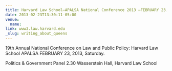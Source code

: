 ```yaml
---
title: Harvard Law School—APALSA National Conference 2013 —FEBRUARY 23, 2013, SATURDAY
date: 2013-02-23T13:30:11-05:00
venue:
  name:
link: www3.law.harvard.edu
_slug: writing_about_queens
---
```


19th Annual National Conference on Law and Public Policy: Harvard Law School APALSA
FEBRUARY 23, 2013, Saturday.

Politics & Government Panel 2.30
Wasserstein Hall, Harvard Law School
